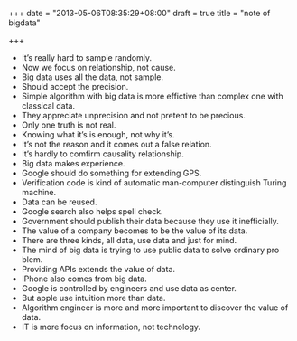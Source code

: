 +++
date = "2013-05-06T08:35:29+08:00"
draft = true
title = "note of bigdata"

+++



* It’s really hard to sample randomly.
* Now we focus on relationship, not cause.
* Big data uses all the data, not sample.
* Should accept the precision.
* Simple algorithm with big data is more effictive than complex one with \
classical data.
* They appreciate unprecision and not pretent to be precious.
* Only one truth is not real.
* Knowing what it’s is enough, not why it’s.
* It’s not the reason and it comes out a false relation.
* It’s hardly to comfirm causality relationship.
* Big data makes experience.
* Google should do something for extending GPS.
* Verification code is kind of automatic man-computer distinguish Turing \
machine.
* Data can be reused.
* Google search also helps spell check.
* Government should publish their data because they use it inefficially.
* The value of a company becomes to be the value of its data.
* There are three kinds, all data, use data and just for mind.
* The mind of big data is trying to use public data to solve ordinary pro\
blem.
* Providing APIs extends the value of data.
* IPhone also comes from big data.
* Google is controlled by engineers and use data as center.
* But apple use intuition more than data.
* Algorithm engineer is more and more important to discover the value of \
data.
* IT is more focus on information, not technology.


